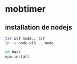 # mobtimer

## installation de nodejs 

```bash
tar xvf node...tar
ln -s node-v16... node

cd back
npm install
```
